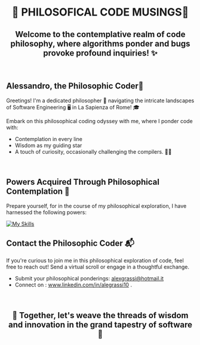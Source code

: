 <div align="center">

# 🤔 PHILOSOFICAL CODE MUSINGS🤔

## Welcome to the contemplative realm of code philosophy, where algorithms ponder and bugs provoke profound inquiries! ✨

</div>

<br>

<div align="left">

## Alessandro, the Philosophic Coder👋

Greetings! I'm a dedicated philosopher 📜 navigating the intricate landscapes of Software Engineering 🖥️ in  La Sapienza of Rome! 🎓

Embark on this philosophical coding odyssey with me, where I ponder code with:

- Contemplation in every line
- Wisdom as my guiding star
- A touch of curiosity, occasionally challenging the compilers. 🤖😄

</div>

<br>
<div align="left">


<div align="left">

## Powers Acquired Through Philosophical Contemplation 🌌

Prepare yourself, for in the course of my philosophical exploration, I have harnessed the following powers: <br>

[![My Skills](https://skillicons.dev/icons?i=py,c,js,java,html,css,react)](https://skillicons.dev)

</div>

  
## Contact the Philosophic Coder 📬 

If you're curious to join me in this philosophical exploration of code, feel free to reach out! Send a virtual scroll or engage in a thoughtful exchange.

   - Submit your philosophical ponderings: [alexgrassi@hotmail.it](alexgrassi@hotmail.it)
   - Connect on : www.linkedin.com/in/alegrassi10 .
</div>

<br> 
<div align="center">
  
## 💭 Together, let's weave the threads of wisdom and innovation in the grand tapestry of software💭<br>
</div>


